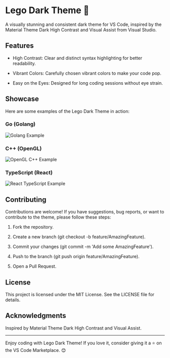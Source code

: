 # Lego Dark Theme 🎨

A visually stunning and consistent dark theme for VS Code, inspired by the Material Theme Dark High Contrast and Visual Assist from Visual Studio.

## Features

- High Contrast: Clear and distinct syntax highlighting for better readability.

- Vibrant Colors: Carefully chosen vibrant colors to make your code pop.

- Easy on the Eyes: Designed for long coding sessions without eye strain.

## Showcase

Here are some examples of the Lego Dark Theme in action:

### Go (Golang)

![Golang Example](https://github.com/KerbsOD/Lego-Dark-Theme/tree/master/showcase/GolangAPI.png)

### C++ (OpenGL)

![OpenGL C++ Example](https://github.com/KerbsOD/Lego-Dark-Theme/tree/master/showcase/OpenGLcpp.png)

### TypeScript (React)

![React TypeScript Example](https://github.com/KerbsOD/Lego-Dark-Theme/tree/master/showcase/ReactTS.png)

## Contributing

Contributions are welcome! If you have suggestions, bug reports, or want to contribute to the theme, please follow these steps:

1. Fork the repository.

2. Create a new branch (git checkout -b feature/AmazingFeature).

3. Commit your changes (git commit -m 'Add some AmazingFeature').

4. Push to the branch (git push origin feature/AmazingFeature).

5. Open a Pull Request.

## License

This project is licensed under the MIT License. See the LICENSE file for details.

## Acknowledgments

Inspired by Material Theme Dark High Contrast and Visual Assist.

---

Enjoy coding with Lego Dark Theme! If you love it, consider giving it a ⭐ on the VS Code Marketplace. 😊
